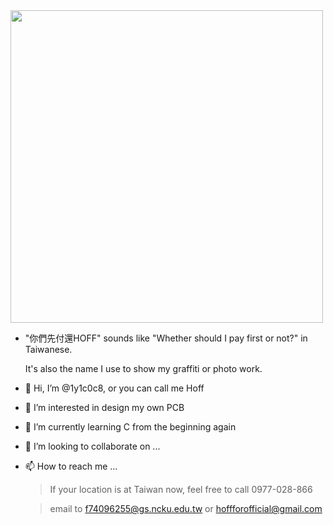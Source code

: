 <img src="https://user-images.githubusercontent.com/74277068/148971490-be2c008b-c1d0-4b3c-a146-16c3309ae984.jpg" width="500">

- "你們先付還HOFF" sounds like "Whether should I pay first or not?" in Taiwanese. 

  It's also the name I use to show my graffiti or photo work. 


- 👋 Hi, I’m @1y1c0c8, or you can call me Hoff
- 👀 I’m interested in design my own PCB
- 🌱 I’m currently learning C from the beginning again
- 💞️ I’m looking to collaborate on ...
- 📫 How to reach me ...
  > If your location is at Taiwan now, feel free to call 0977-028-866
  
  > email to f74096255@gs.ncku.edu.tw or hoffforofficial@gmail.com

<!---
1y1c0c8/1y1c0c8 is a ✨ special ✨ repository because its `README.md` (this file) appears on your GitHub profile.
You can click the Preview link to take a look at your changes.
--->
